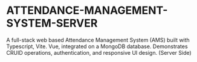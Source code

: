 # ATTENDANCE-MANAGEMENT-SYSTEM-SERVER
A full-stack web based Attendance Management System (AMS) built with Typescript, Vite. Vue, integrated on a MongoDB database. Demonstrates CRUID operations, authentication, and responsive UI design. (Server Side)
